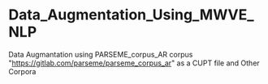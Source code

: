 # Data_Augmentation_Using_MWVE_NLP
Data Augmantation using PARSEME_corpus_AR corpus "https://gitlab.com/parseme/parseme_corpus_ar" as a CUPT file and Other Corpora
